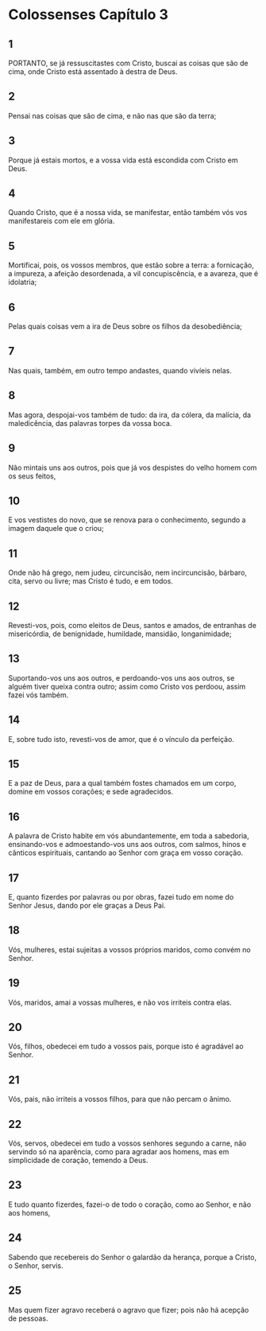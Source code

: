 # Colossenses Capítulo 3

## 1
PORTANTO, se já ressuscitastes com Cristo, buscai as coisas que são de cima, onde Cristo está assentado à destra de Deus.

## 2
Pensai nas coisas que são de cima, e não nas que são da terra;

## 3
Porque já estais mortos, e a vossa vida está escondida com Cristo em Deus.

## 4
Quando Cristo, que é a nossa vida, se manifestar, então também vós vos manifestareis com ele em glória.

## 5
Mortificai, pois, os vossos membros, que estão sobre a terra: a fornicação, a impureza, a afeição desordenada, a vil concupiscência, e a avareza, que é idolatria;

## 6
Pelas quais coisas vem a ira de Deus sobre os filhos da desobediência;

## 7
Nas quais, também, em outro tempo andastes, quando vivíeis nelas.

## 8
Mas agora, despojai-vos também de tudo: da ira, da cólera, da malícia, da maledicência, das palavras torpes da vossa boca.

## 9
Não mintais uns aos outros, pois que já vos despistes do velho homem com os seus feitos,

## 10
E vos vestistes do novo, que se renova para o conhecimento, segundo a imagem daquele que o criou;

## 11
Onde não há grego, nem judeu, circuncisão, nem incircuncisão, bárbaro, cita, servo ou livre; mas Cristo é tudo, e em todos.

## 12
Revesti-vos, pois, como eleitos de Deus, santos e amados, de entranhas de misericórdia, de benignidade, humildade, mansidão, longanimidade;

## 13
Suportando-vos uns aos outros, e perdoando-vos uns aos outros, se alguém tiver queixa contra outro; assim como Cristo vos perdoou, assim fazei vós também.

## 14
E, sobre tudo isto, revesti-vos de amor, que é o vínculo da perfeição.

## 15
E a paz de Deus, para a qual também fostes chamados em um corpo, domine em vossos corações; e sede agradecidos.

## 16
A palavra de Cristo habite em vós abundantemente, em toda a sabedoria, ensinando-vos e admoestando-vos uns aos outros, com salmos, hinos e cânticos espirituais, cantando ao Senhor com graça em vosso coração.

## 17
E, quanto fizerdes por palavras ou por obras, fazei tudo em nome do Senhor Jesus, dando por ele graças a Deus Pai.

## 18
Vós, mulheres, estai sujeitas a vossos próprios maridos, como convém no Senhor.

## 19
Vós, maridos, amai a vossas mulheres, e não vos irriteis contra elas.

## 20
Vós, filhos, obedecei em tudo a vossos pais, porque isto é agradável ao Senhor.

## 21
Vós, pais, não irriteis a vossos filhos, para que não percam o ânimo.

## 22
Vós, servos, obedecei em tudo a vossos senhores segundo a carne, não servindo só na aparência, como para agradar aos homens, mas em simplicidade de coração, temendo a Deus.

## 23
E tudo quanto fizerdes, fazei-o de todo o coração, como ao Senhor, e não aos homens,

## 24
Sabendo que recebereis do Senhor o galardão da herança, porque a Cristo, o Senhor, servis.

## 25
Mas quem fizer agravo receberá o agravo que fizer; pois não há acepção de pessoas.

